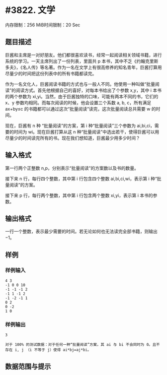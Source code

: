 # #3822. 文学

内存限制：256 MiB时间限制：20 Sec

## 题目描述

巨酱和主席是一对好朋友。他们都很喜欢读书，经常一起阅读相关领域书籍，进行系统的学习。一天主席列出了一份列表，里面共 p 本书，其中不乏《约翰克里斯多夫》，《名人传》等名著。作为一名在文学上有很高修养的知名青年，巨酱打算用尽量少的时间把这份列表中的所有书籍都读完。

作为一名文化人，巨酱阅读书籍的方式也与一般人不同。他使用一种叫做&ldquo;批量阅读&rdquo;的阅读方式。首先他根据自己的喜好，对每本书给出了个参数 x,y，其中 i 本书的两个参数为 xi,yi。当然，由于巨酱独特的口味，可能有两本不同的书，它们的 x、y 参数均相同。而每次阅读的时候，他会设置三个系数 a, b, c，所有满足 ax+by&le;c 的书籍都可以通过这次&ldquo;批量阅读&rdquo;读完，这次批量阅读总共需要 w 的时间。

现在，巨酱有 n 种 &ldquo;批量阅读&rdquo;的方案，第 i 种&ldquo;批量阅读&rdquo;三个参数为 ai,bi,ci，需要的时间为 wi。现在巨酱打算从这 n 种&ldquo;批量阅读&rdquo;中选出若干，使得巨酱可以用尽量少的时间读完所有的书。现在我们想知道，巨酱最少用多少时间？

## 输入格式

第一行两个正整数 n,p，分别表示&ldquo;批量阅读&rdquo;的方案数以及书的数量。

接下来 n 行，每行四个整数，其中第 i 行包含四个整数 ai,bi,ci,wi，表示第 i 种&ldquo;批量阅读&rdquo;的方案。

接下来 p 行，每行两个整数，其中第 i 行包含两个整数 xi,yi，表示第 i 本书的参数。

## 输出格式

一行一个整数，表示最少需要的时间。若无论如何也无法读完全部书籍，则输出 &minus;1。

## 样例

### 样例输入

    
    4 3
    -1 0 0 10
    -1 -1 -1 2
    -1 1 -1 2
    -1 -2 -1 1
    0 2
    0 -2
    1 0
    

### 样例输出

    
    3
    
    对于 100% 的测试数据：对于任何一种“批量阅读”方案，其 ai 与 bi 不会同时为 0。且不存在 i, j （i 不等于 j）使得 ai*bj=aj*bi。
    
    

## 数据范围与提示
